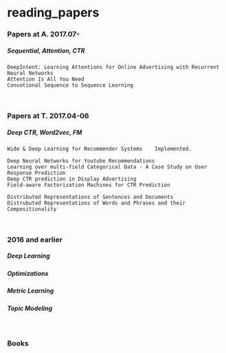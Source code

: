 # reading_papers

### Papers at A. 2017.07-
##### Sequential, Attention, CTR

	DeepIntent: Learning Attentions for Online Advertising with Recurrent Neural Networks
	Attention Is All You Need
	Convotional Sequence to Sequence Learning 

<br/>

### Papers at T. 2017.04-06
##### Deep CTR, Word2vec, FM
	
	Wide & Deep Learning for Recommender Systems	Implemented.
	
	Deep Neural Networks for Youtube Recommendations
	Learning over multi-field Categorical Data - A Case Study on User Response Prediction
	Deep CTR prediction in Display Advertising
	Field-aware Factorization Machines for CTR Prediction
	
	Distributed Representations of Sentences and Documents
	Distrubuted Representations of Words and Phrases and their Compositionality


<br/>

### 2016 and earlier
##### Deep Learning
##### Optimizations
##### Metric Learning
##### Topic Modeling

<br/>

### Books

